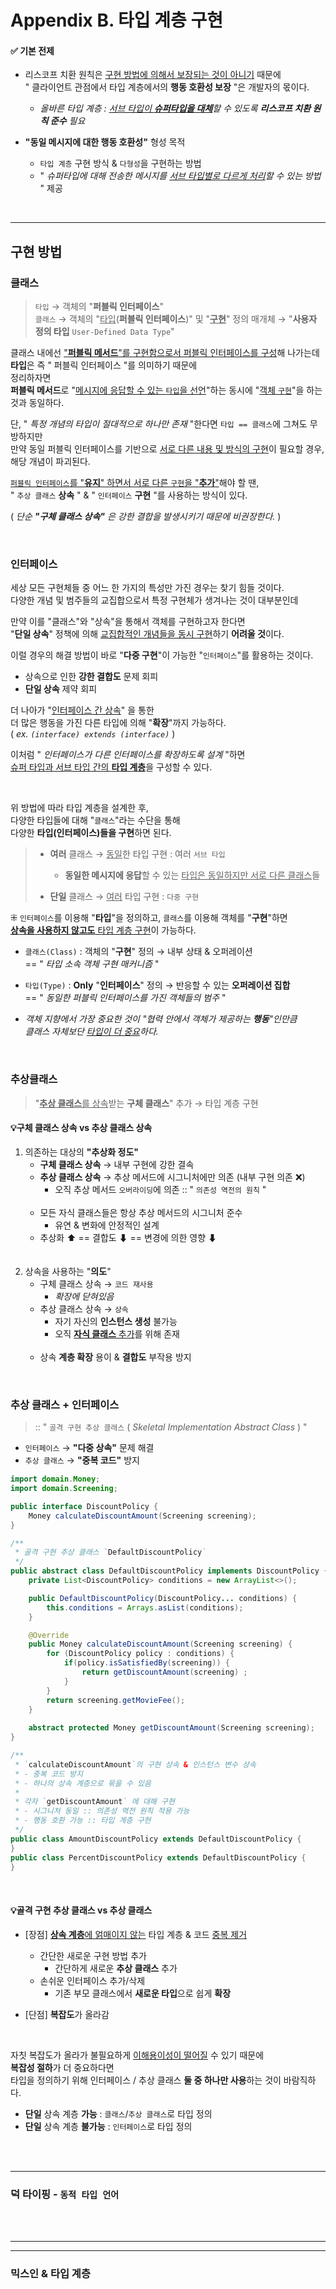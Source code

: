 # Appendix B. 타입 계층 구현
#### ✅ 기본 전제
- 리스코프 치환 원칙은 <u>구현 방법에 의해서 보장되는 것이 아니기</u> 때문에 <br/> " 클라이언트 관점에서 타입 계층에서의 **행동 호환성 보장** "은 개발자의 몫이다.
  - _올바른 타입 계층 : <u>서브 타입이 **슈퍼타입을 대체**</u>할 수 있도록 **리스코프 치환 원칙 준수** 필요_


- **"동일 메시지에 대한 행동 호환성"** 형성 목적
  - `타입 계층` 구현 방식  & `다형성`을 구현하는 방법
  - " _슈퍼타입에 대해 전송한 메시지를 <u>서브 타입별로 다르게 처리</u>할 수 있는 방법_ " 제공


<br/>

---
## 구현 방법
### 클래스
> `타입` → 객체의 "**퍼블릭 인터페이스**"<br/>
> `클래스` → 객체의 "<u>타입</u>(**퍼블릭 인터페이스**)" 및 "<u>**구현**</u>" 정의 매개체 → "**사용자 정의 타입** `User-Defined Data Type`"

클래스 내에선 <u>"**퍼블릭 메서드**"를 구현함으로서 퍼블릭 인터페이스를 구성</u>해 나가는데<br/>
**타입**은 즉 " 퍼블릭 인터페이스 "를 의미하기 때문에<br/>
정리하자면<br/>
**퍼블릭 메서드**로 "<u>메시지에 응답할 수 있는 `타입`을 선언</u>"하는 동시에 "<u>객체 `구현`</u>"을 하는 것과 동일하다.

단, " _특정 개념의 타입이 절대적으로 하나만 존재_ "한다면 `타입 == 클래스`에 그쳐도 무방하지만<br/>
만약 동일 퍼블릭 인터페이스를 기반으로 <u>서로 다른 내용 및 방식의 구현</u>이 필요할 경우, <br/>
해당 개념이 파괴된다.

<u>`퍼블릭 인터페이스`를 "**유지**" 하면서 서로 다른 `구현`을 "**추가**"</u>해야 할 땐,<br/>
" `추상 클래스` **상속** " & " `인터페이스` **구현** "를 사용하는 방식이 있다.

( _단순 **"구체 클래스 상속"** 은 강한 결합을 발생시키기 때문에 비권장한다._ )

<br/>

### 인터페이스
세상 모든 구현체들 중 어느 한 가지의 특성만 가진 경우는 찾기 힘들 것이다.<br/>
다양한 개념 및 범주들의 교집합으로서 특정 구현체가 생겨나는 것이 대부분인데

만약 이를 "클래스"와 "상속"을 통해서 객체를 구현하고자 한다면<br/>
"**단일 상속**" 정책에 의해 <u>교집합적인 개념들을 동시 구현</u>하기 **어려울 것**이다.

이럴 경우의 해결 방법이 바로 "**다중 구현**"이 가능한 "`인터페이스`"를 활용하는 것이다.

- 상속으로 인한 **강한 결합도** 문제 회피
- **단일 상속** 제약 회피

더 나아가 "<u>인터페이스 간 상속</u>" 을 통한 <br/>
더 많은 행동을 가진 다른 타입에 의해 "**확장**"까지 가능하다.<br/>
( _ex. `(interface) extends (interface)`_ )

이처럼 " _인터페이스가 다른 인터페이스를 확장하도록 설계_ "하면<br/>
<u>슈퍼 타입과 서브 타입 간의 **타입 계층**</u>을 구성할 수 있다.

<br/>

위 방법에 따라 타입 계층을 설계한 후,<br/>
다양한 타입들에 대해 "`클래스`"라는 수단을 통해<br/>
다양한 **타입(인터페이스)들을 구현**하면 된다.

> - **여러** 클래스 → <u>동일</u>한 타입 구현 : 여러 `서브 타입`
>   - **동일한 메시지에 응답**할 수 있는 <u>타입은 동일하지만 서로 다른 클래스</u>들
> 
> 
> - **단일** 클래스 → <u>여러</u> 타입 구현 : `다중 구현`

⁜ `인터페이스`를 이용해 "**타입**"을 정의하고, `클래스`를 이용해 객체를 "**구현**"하면 <br/>
<u>**상속을 사용하지 않고도** 타입 계층 구현</u>이 가능하다.

- `클래스(Class)` : 객체의 "**구현**" 정의 → 내부 상태 & 오퍼레이션 <br/>
  == " _타입 소속 객체 구현 매커니즘_ "


- `타입(Type)` : **Only** "**인터페이스**" 정의 → 반응할 수 있는 **오퍼레이션 집합**<br/>
  == " _동일한 퍼블릭 인터페이스를 가진 객체들의 범주_ "


- _객체 지향에서 가장 중요한 것이 "협력 안에서 객체가 제공하는 **행동**"인만큼 <br/>
  클래스 자체보단 <u>타입이 더 중요</u>하다._

<br/>

### 추상클래스
> "<u>**추상 클래스**를 상속</u>받는 **구체 클래스**" 추가 → 타입 계층 구현

#### 💡구체 클래스 상속 vs 추상 클래스 상속
1. 의존하는 대상의 **"추상화 정도"**
   - **구체 클래스 상속** → 내부 구현에 강한 결속
   - **추상 클래스 상속** → 추상 메서드에 시그니처에만 의존 (내부 구현 의존 ❌)
     - 오직 추상 메서드 `오버라이딩`에 의존 :: " `의존성 역전의 원칙` "<br/><br/>
   - 모든 자식 클래스들은 항상 추상 메서드의 시그니처 준수 
     - 유연 & 변화에 안정적인 설계
   - 추상화 ⬆ == 결합도 ⬇ == 변경에 의한 영향 ⬇ <br/><br/><br/>
2. 상속을 사용하는 "**의도**"
   - 구체 클래스 상속 → `코드 재사용`
     - _확장에 닫혀있음_
   - 추상 클래스 상속 → `상속`
     - 자기 자신의 **인스턴스 생성** 불가능
     - 오직 <u>**자식 클래스** 추가</u>를 위해 존재<br/><br/>
   - 상속 **계층 확장** 용이 & **결합도** 부작용 방지

<br/>

### 추상 클래스 + 인터페이스
> :: " `골격 구현 추상 클래스` ( _Skeletal Implementation Abstract Class_ ) "

- `인터페이스` → **"다중 상속"** 문제 해결
- `추상 클래스` → **"중복 코드"** 방지

```java
import domain.Money;
import domain.Screening;

public interface DiscountPolicy {
    Money calculateDiscountAmount(Screening screening);
}

/**
 * 골격 구현 추상 클래스 `DefaultDiscountPolicy`
 */
public abstract class DefaultDiscountPolicy implements DiscountPolicy {
    private List<DiscountPolicy> conditions = new ArrayList<>();

    public DefaultDiscountPolicy(DiscountPolicy... conditions) {
        this.conditions = Arrays.asList(conditions);
    }

    @Override
    public Money calculateDiscountAmount(Screening screening) {
        for (DiscountPolicy policy : conditions) {
            if(policy.isSatisfiedBy(screening)) {
                return getDiscountAmount(screening) ;
            }
        }
        return screening.getMovieFee();
    }
    
    abstract protected Money getDiscountAmount(Screening screening);
}

/**
 * `calculateDiscountAmount`의 구현 상속 & 인스턴스 변수 상속
 * - 중복 코드 방지
 * - 하나의 상속 계층으로 묶을 수 있음
 * 
 * 각자 `getDiscountAmount` 에 대해 구현
 * - 시그니처 동일 :: 의존성 역전 원칙 적용 가능
 * - 행동 호환 가능 :: 타입 계층 구현
 */
public class AmountDiscountPolicy extends DefaultDiscountPolicy {
}
public class PercentDiscountPolicy extends DefaultDiscountPolicy {
}
```
<br/>

#### 💡골격 구현 추상 클래스 vs 추상 클래스 
- [장점] <u>**상속 계층**에 얽매이지 않는</u> 타입 계층 & 코드 <u>중복 제거</u>
  - 간단한 새로운 구현 방법 추가
    - 간단하게 새로운 **추상 클래스** 추가 
  - 손쉬운 인터페이스 추가/삭제
    - 기존 부모 클래스에서 **새로운 타입**으로 쉽게 **확장**


- [단점] **복잡도**가 올라감

<br/>

자칫 복잡도가 올라가 불필요하게 <u>이해용이성이 떨어질</u> 수 있기 때문에<br/>
**복잡성 절하**가 더 중요하다면<br/>
타입을 정의하기 위해 인터페이스 / 추상 클래스 **둘 중 하나만 사용**하는 것이 바람직하다.
- **단일** 상속 계층 **가능** : `클래스`/`추상 클래스`로 타입 정의
- **단일** 상속 계층 **불가능** : `인터페이스`로 타입 정의

<br/>
<br/>

---
### 덕 타이핑 - `동적 타입 언어`



<br/>
<br/>

---

---
### 믹스인 & 타입 계층